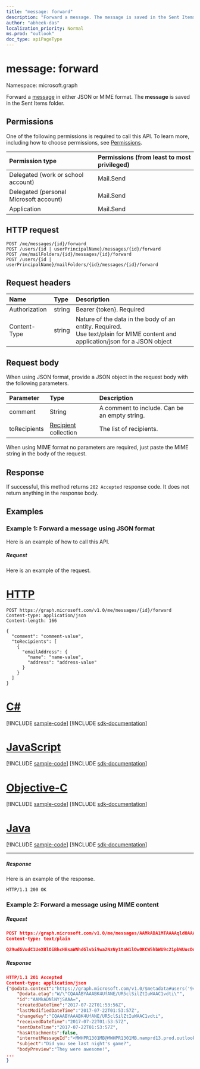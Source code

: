 ```yaml
---
title: "message: forward"
description: "Forward a message. The message is saved in the Sent Items folder."
author: "abheek-das"
localization_priority: Normal
ms.prod: "outlook"
doc_type: apiPageType
---
```


# message: forward

Namespace: microsoft.graph

Forward a [message](../resources/message.md) in either JSON or MIME format. The **message** is saved in the Sent Items folder.

## Permissions
One of the following permissions is required to call this API. To learn more, including how to choose permissions, see [Permissions](/graph/permissions-reference).

|Permission type      | Permissions (from least to most privileged)              |
|:--------------------|:---------------------------------------------------------|
|Delegated (work or school account) | Mail.Send    |
|Delegated (personal Microsoft account) | Mail.Send    |
|Application | Mail.Send |

## HTTP request
<!-- { "blockType": "ignored" } -->
```http
POST /me/messages/{id}/forward
POST /users/{id | userPrincipalName}/messages/{id}/forward
POST /me/mailFolders/{id}/messages/{id}/forward
POST /users/{id | userPrincipalName}/mailFolders/{id}/messages/{id}/forward
```
## Request headers
| Name       | Type | Description| 
|:---------------|:--------|:----------|
| Authorization  | string  | Bearer {token}. Required |
| Content-Type | string  | Nature of the data in the body of an entity.  Required. <br/> Use text/plain for MIME content and application/json for a JSON object|

## Request body
When using JSON format, provide a JSON object in the request body with the following parameters.

| Parameter	   | Type	|Description|
|:---------------|:--------|:----------|
|comment|String|A comment to include. Can be an empty string.|
|toRecipients|[Recipient](../resources/recipient.md) collection|The list of recipients.|

When using MIME format no parameters are required, just paste the MIME string in the body of the request.

## Response

If successful, this method returns `202 Accepted` response code. It does not return anything in the response body.

## Examples
### Example 1: Forward a message using JSON format
Here is an example of how to call this API.
##### Request
Here is an example of the request.

# [HTTP](#tab/http)
<!-- {
  "blockType": "request",
  "name": "message_forward"
}-->
```http
POST https://graph.microsoft.com/v1.0/me/messages/{id}/forward
Content-type: application/json
Content-length: 166

{
  "comment": "comment-value",
  "toRecipients": [
    {
      "emailAddress": {
        "name": "name-value",
        "address": "address-value"
      }
    }
  ]
}
```
# [C#](#tab/csharp)
[!INCLUDE [sample-code](../includes/snippets/csharp/message-forward-csharp-snippets.md)]
[!INCLUDE [sdk-documentation](../includes/snippets/snippets-sdk-documentation-link.md)]

# [JavaScript](#tab/javascript)
[!INCLUDE [sample-code](../includes/snippets/javascript/message-forward-javascript-snippets.md)]
[!INCLUDE [sdk-documentation](../includes/snippets/snippets-sdk-documentation-link.md)]

# [Objective-C](#tab/objc)
[!INCLUDE [sample-code](../includes/snippets/objc/message-forward-objc-snippets.md)]
[!INCLUDE [sdk-documentation](../includes/snippets/snippets-sdk-documentation-link.md)]

# [Java](#tab/java)
[!INCLUDE [sample-code](../includes/snippets/java/message-forward-java-snippets.md)]
[!INCLUDE [sdk-documentation](../includes/snippets/snippets-sdk-documentation-link.md)]

---


##### Response
Here is an example of the response.
<!-- {
  "blockType": "response",
  "truncated": true
} -->
```http
HTTP/1.1 200 OK
```

### Example 2: Forward a message using MIME content
##### Request
```json
POST https://graph.microsoft.com/v1.0/me/messages/AAMkADA1MTAAAAqldOAAA=/forward
Content-type: text/plain

Q29udGVudC1UeXBlOiBhcHBsaWNhdGlvbi9wa2NzNy1taW1lOw0KCW5hbWU9c21pbWUucDdtOw0KCXNtaW1lLXR5cGU9ZW52ZWxvcGVkLWRhdGENCk1pbWUtVmVyc2lvbjogMS4wIChNYWMgT1MgWCBNYWlsIDEzLjAgXCgzNjAxLjAuMTBcKSkNClN1YmplY3Q6IFJlOiBUZXN0aW5nIFMvTUlNRQ0KQ29udGVudC1EaXNwb3Np
```
##### Response
```json
HTTP/1.1 201 Accepted
Content-type: application/json
{"@odata.context":"https://graph.microsoft.com/v1.0/$metadata#users('94447c6e-ea4c-494c-a9ed-d905e366c5cb')/messages/$entity",
    "@odata.etag":"W/\"CQAAABYAAABK4UfANE/UR5clSilZtIuWAAC1vdti\"",
    "id":"AAMkADNlNYjSAAA=",
    "createdDateTime":"2017-07-22T01:53:56Z",
    "lastModifiedDateTime":"2017-07-22T01:53:57Z",
    "changeKey":"CQAAABYAAABK4UfANE/UR5clSilZtIuWAAC1vdti",
    "receivedDateTime":"2017-07-22T01:53:57Z",
    "sentDateTime":"2017-07-22T01:53:57Z",
    "hasAttachments":false,
    "internetMessageId":"<MWHPR1301MB@MWHPR1301MB.namprd13.prod.outlook.com>",
    "subject":"Did you see last night's game?",
    "bodyPreview":"They were awesome!",
...
}
```

<!-- uuid: 8fcb5dbc-d5aa-4681-8e31-b001d5168d79
2015-10-25 14:57:30 UTC -->
<!-- {
  "type": "#page.annotation",
  "description": "message: forward",
  "keywords": "",
  "section": "documentation",
  "tocPath": "",
  "suppressions": [
  ]
}-->

